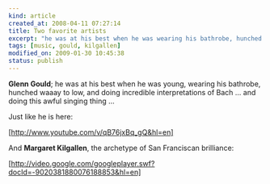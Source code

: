 ```yaml
--- 
kind: article
created_at: 2008-04-11 07:27:14
title: Two favorite artists
excerpt: "he was at his best when he was wearing his bathrobe, hunched waaay to low, and doing incredible interpretations of Bach ... and doing this awful singing thing ..."
tags: [music, gould, kilgallen]
modified_on: 2009-01-30 10:45:38
status: publish
---
```


<strong>Glenn Gould</strong>; he was at his best when he was young, wearing his bathrobe, hunched waaay to low, and doing incredible interpretations of Bach ... and doing this awful singing thing ... 

Just like he is here: 

[http://www.youtube.com/v/qB76jxBq_gQ&hl=en]

And <strong>Margaret Kilgallen</strong>, the archetype of San Franciscan brilliance: 

[http://video.google.com/googleplayer.swf?docId=-9020381880076188853&hl=en]